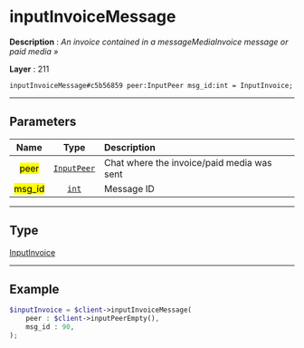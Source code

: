 # inputInvoiceMessage

**Description** : *An invoice contained in a messageMediaInvoice message or paid media »*

**Layer** : 211

```tl
inputInvoiceMessage#c5b56859 peer:InputPeer msg_id:int = InputInvoice;
```

---

## Parameters

| Name | Type | Description |
| :---: | :---: | :--- |
| <mark>peer</mark> | [`InputPeer`](type/InputPeer) | Chat where the invoice/paid media was sent |
| <mark>msg_id</mark> | [`int`](type/int) | Message ID |

---

## Type

[InputInvoice](type/InputInvoice)

---

## Example

```php
$inputInvoice = $client->inputInvoiceMessage(
	peer : $client->inputPeerEmpty(),
	msg_id : 90,
);
```